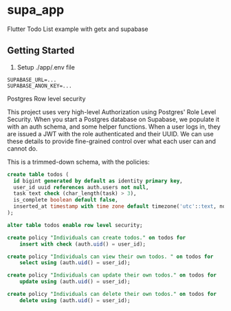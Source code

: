 # supa_app

Flutter Todo List example with getx and supabase

## Getting Started

1. Setup ./app/.env file

``` dotenv
SUPABASE_URL=...
SUPABASE_ANON_KEY=...
```

Postgres Row level security

This project uses very high-level Authorization using Postgres' Role Level Security. When you start a Postgres database on Supabase, we populate it with an auth schema, and some helper functions. When a user logs in, they are issued a JWT with the role authenticated and their UUID. We can use these details to provide fine-grained control over what each user can and cannot do.

This is a trimmed-down schema, with the policies:

```sql
create table todos (
  id bigint generated by default as identity primary key,
  user_id uuid references auth.users not null,
  task text check (char_length(task) > 3),
  is_complete boolean default false,
  inserted_at timestamp with time zone default timezone('utc'::text, now()) not null
);

alter table todos enable row level security;

create policy "Individuals can create todos." on todos for
    insert with check (auth.uid() = user_id);

create policy "Individuals can view their own todos. " on todos for
    select using (auth.uid() = user_id);

create policy "Individuals can update their own todos." on todos for
    update using (auth.uid() = user_id);

create policy "Individuals can delete their own todos." on todos for
    delete using (auth.uid() = user_id);
```
